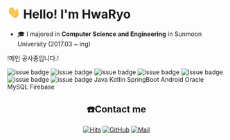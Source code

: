 # <img  src="https://raw.githubusercontent.com/ABSphreak/ABSphreak/master/gifs/Hi.gif" width="30px">  Hello! I'm HwaRyo
- 🎓 I majored in **Computer Science and Engineering** in Sunmoon University (2017.03 ~ ing)

!메인 공사중입니다.!


![issue badge](http://img.shields.io/badge/-Java-FA5858?style=flat&logo=Java&logoColor=white)
![issue badge](http://img.shields.io/badge/-Kotlin-7F52FF?style=flat&logo=Kotlin&logoColor=white)
![issue badge](http://img.shields.io/badge/-SpringBoot-6DB33F?style=flat&logo=SpringBoot&logoColor=white)
![issue badge](http://img.shields.io/badge/-Android-3DDC84?style=flat&logo=Android&logoColor=white)
![issue badge](http://img.shields.io/badge/-Oracle-F80000?style=flat&logo=Oracle&logoColor=white)
![issue badge](http://img.shields.io/badge/-MySQL-4479A1?style=flat&logo=MySQL&logoColor=white)
![issue badge](http://img.shields.io/badge/-Firebase-FFCA28?style=flat&logo=Firebase&logoColor=white)
Java Kotlin SpringBoot Android
Oracle MySQL Firebase


<!-- Career

Activity -->


<!-- # Github Stats
<a href='#'>
 <img src = "https://github-readme-stats.vercel.app/api?username=HwaRyo&theme=buefy&show_icons=true&hide_border=true" height = "180px">
</a> -->
<div align=center>
 
  

## ☎️Contact me
[![Hits](https://hits.seeyoufarm.com/api/count/incr/badge.svg?url=https://github.com/HwaRyo)](https://hits.seeyoufarm.com)
[![GitHub](http://img.shields.io/badge/GitHub-Black?style=flat-square&logo=github&link=https://github.com/HwaRyo)](https://github.com/HwaRyo)
[![Mail](https://img.shields.io/badge/Gmail-d14836?style=flat-square&logo=Gmail&logoColor=white&link=mailto:a98k98k@gmail.com)](mailto:a98k98k@gmail.com)
